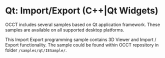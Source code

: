 <h1><a id="samples_qt_iesample" class="anchor">Qt: Import/Export (C++|Qt Widgets)</a></h1>

OCCT includes several samples based on Qt application framework.
These samples are available on all supported desktop platforms.

This Import Export programming sample contains 3D Viewer and Import / Export functionality.
The sample could be found within OCCT repository in folder `/samples/qt/IESample/`.

<img src="image/samples_qt.png" alt="">
